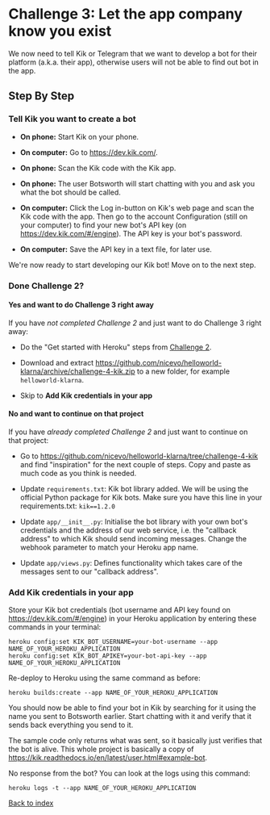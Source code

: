 # Challenge 3: Let the app company know you exist

We now need to tell Kik or Telegram that we want to develop a bot for their platform (a.k.a. their app), otherwise users will not be able to find out bot in the app.

## Step By Step

### Tell Kik you want to create a bot

- **On phone:** Start Kik on your phone.

- **On computer:** Go to <https://dev.kik.com/>.

- **On phone:** Scan the Kik code with the Kik app.
- **On phone:** The user Botsworth will start chatting with you and ask you what the bot should be called.

- **On computer:** Click the Log in-button on Kik's web page and scan the Kik code with the app. Then go to the account Configuration (still on your computer) to find your new bot's API key (on <https://dev.kik.com/#/engine>). The API key is your bot's password.
- **On computer:** Save the API key in a text file, for later use.

We're now ready to start developing our Kik bot! Move on to the next step.

### Done Challenge 2?

#### Yes and want to do Challenge 3 right away

If you have _not completed Challenge 2_ and just want to do Challenge 3 right away:

- Do the "Get started with Heroku" steps from [Challenge 2](./challenge-heroku.md).

- Download and extract <https://github.com/nicevo/helloworld-klarna/archive/challenge-4-kik.zip> to a new folder, for example `helloworld-klarna`.

- Skip to **Add Kik credentials in your app**

#### No and want to continue on that project

If you have _already completed Challenge 2_ and just want to continue on that project:

- Go to <https://github.com/nicevo/helloworld-klarna/tree/challenge-4-kik> and find "inspiration" for the next couple of steps. Copy and paste as much code as you think is needed.

- Update `requirements.txt`: Kik bot library added. We will be using the official Python package for Kik bots. Make sure you have this line in your requirements.txt: `kik==1.2.0`

- Update `app/__init__.py`: Initialise the bot library with your own bot's credentials and the address of our web service, i.e. the "callback address" to which Kik should send incoming messages. Change the webhook parameter to match your Heroku app name.

- Update `app/views.py`: Defines functionality which takes care of the messages sent to our "callback address".

### Add Kik credentials in your app

Store your Kik bot credentials (bot username and API key found on <https://dev.kik.com/#/engine>) in your Heroku application by entering these commands in your terminal:

  ```
  heroku config:set KIK_BOT_USERNAME=your-bot-username --app NAME_OF_YOUR_HEROKU_APPLICATION
  heroku config:set KIK_BOT_APIKEY=your-bot-api-key --app NAME_OF_YOUR_HEROKU_APPLICATION
  ```

Re-deploy to Heroku using the same command as before:

  ```
  heroku builds:create --app NAME_OF_YOUR_HEROKU_APPLICATION
  ```

You should now be able to find your bot in Kik by searching for it using the name you sent to Botsworth earlier. Start chatting with it and verify that it sends back everything you send to it.

The sample code only returns what was sent, so it basically just verifies that the bot is alive. This whole project is basically a copy of <https://kik.readthedocs.io/en/latest/user.html#example-bot>.

No response from the bot? You can look at the logs using this command:

```
heroku logs -t --app NAME_OF_YOUR_HEROKU_APPLICATION
```

[Back to index](./index.md)

